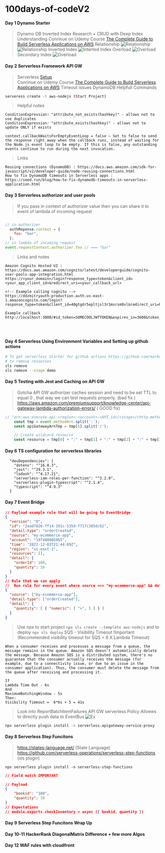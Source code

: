 # 100days-of-codeV2



#### Day 1 Dynamo Starter
> Dynamo DB Inverted Index Research + CRUD with Deep Index Understanding 
> Conrinue on Udemy Course [The Complete Guide to Build Serverless Applications on AWS](https://allylearning.udemy.com/course/building-rest-apis-with-serverless) 
> Relationship
![Relationship](Day1/Dynamo/Relationship.png)
![Relationship](Day1/Dynamo/Diag.png)
> Inverted Index
![Interted Index](Day1/Dynamo/InvertedIndex.png)
> Overload
![Overload](Day1/Dynamo/Overload.png)
> Secondary Index
![Overload](Day1/Dynamo/SecondaryIndex.png)
#### Day 2 Serverless Framework API GW 
> Serverless  [Setup](https://www.serverless.com/framework/docs/providers/aws/guide/credentials/)  
> Conrinue on Udemy Course [The Complete Guide to Build Serverless Applications on AWS](https://allylearning.udemy.com/course/building-rest-apis-with-serverless) 
> Timeout issues DynamoDB
> Helpfull Commands
```bash
serveress create -t aws-nodejs (Start Project)
```
> Helpful notes
```
ConditionExpression: "attribute_not_exists(hashkey)" - allows not to use duplicates
ConditionExpression: "attribute_exists(hashkey)" - allows not to update ONLY if exists 

context.callbackWaitsForEmptyEventLoop = false – Set to false to send the response right away when the callback runs, instead of waiting for the Node.js event loop to be empty. If this is false, any outstanding events continue to run during the next invocation.

```
> Links 
```
Reusing connections (DynamoDB) : https://docs.aws.amazon.com/sdk-for-javascript/v2/developer-guide/node-reusing-connections.html
How to fix DynamoDB timeouts in Serverless apps : https://seed.run/blog/how-to-fix-dynamodb-timeouts-in-serverless-application.html
```

####  Day 3  Serverless authorizer and user pools 
> If you pass in context of authorizer value then you can share it to event of lambda of incoming request
```javascript

// in authorizer 
  authReponse.context = {
    foo: "bar",
  };
// in lambda of incoming request
event.requestContext.authorizer.foo // === "bar"  
```
>Links and notes
```
Amazon Cognito Hosted UI : https://docs.aws.amazon.com/cognito/latest/developerguide/cognito-user-pools-app-integration.html 
https://<your_domain>/login?response_type=token&client_id=<your_app_client_id>&redirect_uri=<your_callback_url>

<!-- Example calling cognito -->
https://ddzmitryauth-production.auth.us-east-1.amazoncognito.com/login?response_type=token&client_id=40gtgdr5epltjsl3r1msrsm8vl&redirect_uri=http://localhost:3000 

Example callback
http://localhost:3000/#id_token=SOMECOOLJWTTOKEN&expires_in=3600&token_type=Bearer




```

####  Day 4  Serverless Using Environment Variables and Setting up github actions
```bash
# To get serverless Starter for github actions https://github.com/marketplace?type=&verification=&query=serverless+ 
# to remove resources 
sls remove
sls remove --stage demo
```

####  Day 5  Testing with Jest and Caching on API GW 
> Gotcha API GW authorizer caches session and need to be set TTL to equal 0 , that way we can  test requests properly. (bad fix )
> https://aws.amazon.com/premiumsupport/knowledge-center/api-gateway-lambda-authorization-errors/ ( GOOD fix)

```javascript
// "arn:aws:execute-api:<region>:<account>:<API_id>/<stage>/<http-method>/[<resource-path-name>/[<child-resources-path>]"
    const tmp = event.methodArn.split(':');
    const apiGatewayArnTmp = tmp[5].split('/');

    // Create wildcard resource
    const resource = tmp[0] + ":" + tmp[1] + ":" + tmp[2] + ":" + tmp[3] + ":" + tmp[4] + ":" + apiGatewayArnTmp[0] + '/*/*'; 
```

#### Day 6 TS configuration for serverless libraries 
```
  "devDependencies": {
    "dotenv": "^16.0.3",
    "jest": "^29.3.1",
    "lodash": "^4.17.21",
    "serverless-iam-roles-per-function": "^3.2.0",
    "serverless-plugin-typescript": "^2.1.4",
    "typescript": "^4.9.3"
  }
```

#### Day 7 Event Bridge 
```json
// Payload example rule that will be going to EventBridge 
{
  "version": "0",
  "id": "2ead7826-ff14-191c-535d-f717c385dc92",
  "detail-type": "orderCreated",
  "source": "my-ecommerce-app",
  "account": "197480905965",
  "time": "2022-12-03T21:44:09Z",
  "region": "us-east-1",
  "resources": [],
  "detail": {
    "orderId": 100,
    "quantity": 10
  }
}
// Rule that we can apply
//  Run rule for every event where source === "my-ecommerce-app" && detail-type === "orderCreated" && quantity > 5
{
  "source": ["my-ecommerce-app"],
  "detail-type": ["orderCreated"],
  "detail": {
    "quantity": [ { "numeric": [ ">", 5 ] } ]
  }
}
```
> Use npx to start project `npx sls create --template aws-nodejs` and to deploy `npx sls deploy`
> SQS - Visibility Timeout !Important (Recommended visibility timeout for SQS = 6 X Lambda Timeout) 
```
When a consumer receives and processes a message from a queue, the message remains in the queue. Amazon SQS doesn't automatically delete the message. Because Amazon SQS is a distributed system, there's no guarantee that the consumer actually receives the message (for example, due to a connectivity issue, or due to an issue in the consumer application). Thus, the consumer must delete the message from the queue after receiving and processing it.
```
```
If
Lambda Time Out - 6s
And
MaximumBatchingWindow - 5s
Then:
Visibility Timeout =  6*6s + 5 = 41s
```
> Look into ReportBatchItemFailures
> API GW serverless Policy Alloews to directly push data to EventBus
![Ex](Day7/APIGWPROXYtoEventBridge.png)
```bash
npx serverless plugin install -n serverless-apigateway-service-proxy
```
#### Day 8 Serverless Step Funcitons
> https://states-language.net/ (State Language)
> https://github.com/serverless-operations/serverless-step-functions (sls plugin)
```
npx serverless plugin install -n serverless-step-functions
```
```json
// Field match IMPORTANT

// Payload
{
    "bookid": "100",
  	"quantity": 10
}
// Expectations
// module.exports.checkInventory = async ({ bookid, quantity }) 

```
#### Day 9 Serverless Step Funcitons Wrap Up

#### Day 10-11 HackerRank DiagonalMatrix Difference + few more Algos

#### Day 12 WAF rules with cloudfront